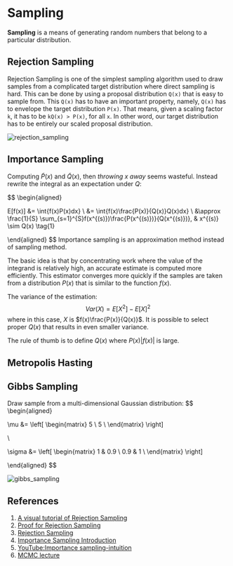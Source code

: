 Sampling
========
**Sampling** is a means of generating random numbers that belong to a particular
distribution.


Rejection Sampling
------------------
Rejection Sampling is one of the simplest sampling algorithm used to draw samples
from a complicated target distribution where direct sampling is hard. This can be 
done by using a proposal distribution `Q(x)` that is easy to sample from. This
`Q(x)` has to have an important property, namely, `Q(x)` has to envelope the target
distribution `P(x)`. That means, given a scaling factor `k`, it has to be `kQ(x) > P(x)`,
for all `x`. In other word, our target distribution has to be entirely our scaled
proposal distribution.

![rejection_sampling](rejection_sampling.png)

Importance Sampling
-------------------
Computing $\tilde P(x)$ and $\tilde Q(x)$, then *throwing $x$ away* seems wasteful.
Instead rewrite the integral as an expectation under $Q$:

$$
\begin{aligned}

E[f(x)]
&= \int{f(x)P(x)dx} \\
&= \int{f(x)\frac{P(x)}{Q(x)}Q(x)dx} \\
&\approx \frac{1}{S} \sum_{s=1}^{S}f(x^{(s)})\frac{P(x^{(s)})}{Q(x^{(s)})}, & x^{(s)} \sim Q(x) \tag{1}

\end{aligned}
$$
Importance sampling is an approximation method instead of sampling method.

The basic idea is that by concentrating work where the value of the integrand
is relatively high, an accurate estimate is computed more efficiently.  This
estimator converges more quickly if the samples are taken from a distribution
$P(x)$ that is similar to the function $f(x)$.

The variance of the estimation:
$$
Var(X) = E[X^2] - E[X]^2
$$
where in this case, $X$ is $f(x)\frac{P(x)}{Q(x)}$. It is possible to select
proper $Q(x)$ that results in even smaller variance.

The rule of thumb is to define $Q(x)$ where $P(x)|f(x)|$ is large.

Metropolis Hasting
------------------

Gibbs Sampling
--------------
Draw sample from a multi-dimensional Gaussian distribution:
$$
\begin{aligned}

\mu &= \left[ \begin{matrix}
    5 \\
    5 \\
\end{matrix} \right]

\\

\sigma &= \left[ \begin{matrix}
    1 & 0.9 \\
    0.9 & 1 \\
\end{matrix} \right]

\end{aligned}
$$

![gibbs_sampling](./gibbs_sampling.png)

References
----------
1. [A visual tutorial of Rejection Sampling](https://cosmiccoding.com.au/tutorials/rejection_sampling)
2. [Proof for Rejection Sampling](http://www.columbia.edu/~ks20/4703-Sigman/4703-07-Notes-ARM.pdf)
3. [Rejection Sampling](https://agustinus.kristia.de/techblog/2015/10/21/rejection-sampling/) 
4. [Importance Sampling Introduction](https://towardsdatascience.com/importance-sampling-introduction-e76b2c32e744) 
5. [YouTube:Importance sampling-intuition](https://www.youtube.com/watch?v=3Mw6ivkDVZc)
6. [MCMC lecture](http://videolectures.net/mlss09uk_murray_mcmc/)
